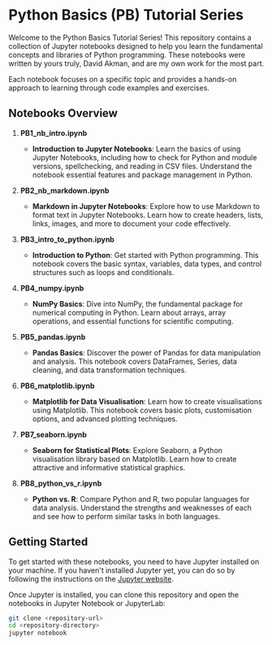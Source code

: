 # Python Basics (PB) Tutorial Series

Welcome to the Python Basics Tutorial Series! This repository contains a collection of Jupyter notebooks designed to help you learn the fundamental concepts and libraries of Python programming. These notebooks were written by yours truly, David Akman, and are my own work for the most part. 

Each notebook focuses on a specific topic and provides a hands-on approach to learning through code examples and exercises.

## Notebooks Overview

1. **PB1_nb_intro.ipynb**
   - **Introduction to Jupyter Notebooks**: Learn the basics of using Jupyter Notebooks, including how to check for Python and module versions, spellchecking, and reading in CSV files. Understand the notebook essential features and package management in Python.

2. **PB2_nb_markdown.ipynb**
   - **Markdown in Jupyter Notebooks**: Explore how to use Markdown to format text in Jupyter Notebooks. Learn how to create headers, lists, links, images, and more to document your code effectively.

3. **PB3_intro_to_python.ipynb**
   - **Introduction to Python**: Get started with Python programming. This notebook covers the basic syntax, variables, data types, and control structures such as loops and conditionals.

4. **PB4_numpy.ipynb**
   - **NumPy Basics**: Dive into NumPy, the fundamental package for numerical computing in Python. Learn about arrays, array operations, and essential functions for scientific computing.

5. **PB5_pandas.ipynb**
   - **Pandas Basics**: Discover the power of Pandas for data manipulation and analysis. This notebook covers DataFrames, Series, data cleaning, and data transformation techniques.

6. **PB6_matplotlib.ipynb**
   - **Matplotlib for Data Visualisation**: Learn how to create visualisations using Matplotlib. This notebook covers basic plots, customisation options, and advanced plotting techniques.

7. **PB7_seaborn.ipynb**
   - **Seaborn for Statistical Plots**: Explore Seaborn, a Python visualisation library based on Matplotlib. Learn how to create attractive and informative statistical graphics.

8. **PB8_python_vs_r.ipynb**
   - **Python vs. R**: Compare Python and R, two popular languages for data analysis. Understand the strengths and weaknesses of each and see how to perform similar tasks in both languages.

## Getting Started

To get started with these notebooks, you need to have Jupyter installed on your machine. If you haven't installed Jupyter yet, you can do so by following the instructions on the [Jupyter website](https://jupyter.org/install).

Once Jupyter is installed, you can clone this repository and open the notebooks in Jupyter Notebook or JupyterLab:

```sh
git clone <repository-url>
cd <repository-directory>
jupyter notebook



